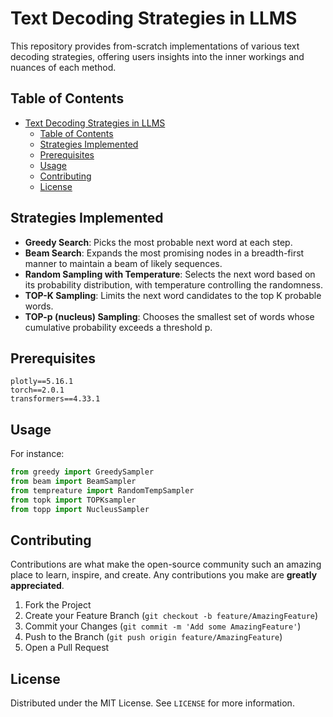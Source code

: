 

# Text Decoding Strategies in LLMS

This repository provides from-scratch implementations of various text decoding strategies, offering users insights into the inner workings and nuances of each method.

## Table of Contents

- [Text Decoding Strategies in LLMS](#text-decoding-strategies-in-llms)
  - [Table of Contents](#table-of-contents)
  - [Strategies Implemented](#strategies-implemented)
  - [Prerequisites](#prerequisites)
  - [Usage](#usage)
  - [Contributing](#contributing)
  - [License](#license)



## Strategies Implemented

- **Greedy Search**: Picks the most probable next word at each step.
- **Beam Search**: Expands the most promising nodes in a breadth-first manner to maintain a beam of likely sequences.
- **Random Sampling with Temperature**: Selects the next word based on its probability distribution, with temperature controlling the randomness.
- **TOP-K Sampling**: Limits the next word candidates to the top K probable words.
- **TOP-p (nucleus) Sampling**: Chooses the smallest set of words whose cumulative probability exceeds a threshold p.


## Prerequisites

```
plotly==5.16.1
torch==2.0.1
transformers==4.33.1

```


## Usage

For instance:
```python
from greedy import GreedySampler
from beam import BeamSampler
from tempreature import RandomTempSampler
from topk import TOPKsampler
from topp import NucleusSampler
```

## Contributing

Contributions are what make the open-source community such an amazing place to learn, inspire, and create. Any contributions you make are **greatly appreciated**.

1. Fork the Project
2. Create your Feature Branch (`git checkout -b feature/AmazingFeature`)
3. Commit your Changes (`git commit -m 'Add some AmazingFeature'`)
4. Push to the Branch (`git push origin feature/AmazingFeature`)
5. Open a Pull Request

## License

Distributed under the MIT License. See `LICENSE` for more information.

